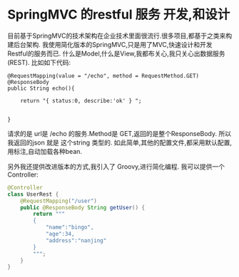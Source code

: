 SpringMVC 的restful 服务 开发,和设计
===

目前基于SpringMVC的技术架构在企业技术里面很流行.很多项目,都基于之类来构建后台架构.
我使用简化版本的SpringMVC,只是用了MVC,快速设计和开发Restful的服务而已.
什么是Model,什么是View,我都布关心,我只关心出数据服务(REST).
比如如下代码:

	@RequestMapping(value = "/echo", method = RequestMethod.GET)
	@ResponseBody
	public String echo(){
		
		return "{ status:0, describe:'ok' } ";
		
		
	}
	
请求的是 url是  /echo 的服务.Method是 GET,返回的是整个ResponseBody.
所以我返回的json 就是 这个string 类型的.
如此简单,其他的配置文件,都采用默认配置,用标注,自动加载各种bean.

另外我还提供改进版本的方式,我引入了 Groovy,进行简化编程.
我可以提供一个Controller:


```java
@Controller
class UserRest {
	@RequestMapping("/user")
	public @ResponseBody String getUser() {
		return """
		{
			"name":"bingo",
			"age":34,
			"address":"nanjing"
		}
		""";
	}
}
```